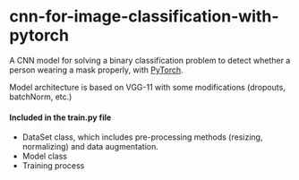 # cnn-for-image-classification-with-pytorch
A CNN model for solving a binary classification problem to detect whether a person wearing a mask properly, with [PyTorch](https://pytorch.org/).

Model architecture is based on VGG-11 with some modifications (dropouts, batchNorm, etc.)

#### Included in the train.py file
- DataSet class, which includes pre-processing methods (resizing, normalizing) and data augmentation.
- Model class
- Training process

